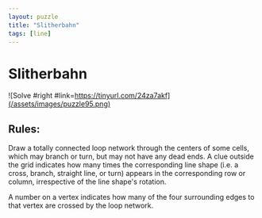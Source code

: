 ```yaml
---
layout: puzzle
title: "Slitherbahn"
tags: [line]
---
```


# Slitherbahn

![Solve #right #link=https://tinyurl.com/24za7akf](/assets/images/puzzle95.png)

## Rules:

Draw a totally connected loop network through the centers of some cells, which may branch or turn, but may not have any dead ends. A clue outside the grid indicates how many times the corresponding line shape (i.e. a cross, branch, straight line, or turn) appears in the corresponding row or column, irrespective of the line shape's rotation.

A number on a vertex indicates how many of the four surrounding edges to that vertex are crossed by the loop network. 

